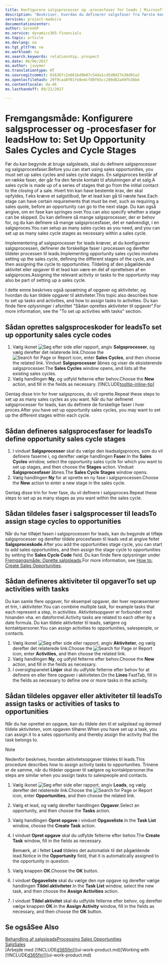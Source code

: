 ```yaml
---
title: Konfigurere salgsprocesser og -procesfaser for leads | Microsoft Docs
description: "Beskriver, hvordan du definerer salgsfaser fra første kontakt til afslutningen for at oprette en salgsproces og tildele den til leads i Financials."
services: project-madeira
documentationcenter: 
author: SorenGP
ms.service: dynamics365-financials
ms.topic: article
ms.devlang: na
ms.tgt_pltfrm: na
ms.workload: na
ms.search.keywords: relationship, prospect
ms.date: 06/06/2017
ms.author: jswymer
ms.translationtype: HT
ms.sourcegitcommit: 81636fc2e661bd9b07c54da1cd5d0d27e30d01a2
ms.openlocfilehash: 29f9caa8f01fe8e4cfd0f65cc290d82a49fb36bb
ms.contentlocale: da-dk
ms.lasthandoff: 09/22/2017

---
```

# <a name="how-to-set-up-opportunity-sales-cycles-and-cycle-stages"></a><span data-ttu-id="26798-103">Fremgangsmåde: Konfigurere salgsprocesser og -procesfaser for leads</span><span class="sxs-lookup"><span data-stu-id="26798-103">How to: Set Up Opportunity Sales Cycles and Cycle Stages</span></span>
<span data-ttu-id="26798-104">Før du kan begynde at bruge salgsleads, skal du definere salgsprocesser og salgsprocesfaser.</span><span class="sxs-lookup"><span data-stu-id="26798-104">Before you can start using sales opportunities, you must set up sales cycles and sales cycle stages.</span></span> <span data-ttu-id="26798-105">En salgsproces består af en række faser, der går fra den første kontakt til afslutningen af et salg.</span><span class="sxs-lookup"><span data-stu-id="26798-105">A sales cycle is made up of a series of stages that go from the initial contact to the closing of a sale.</span></span> <span data-ttu-id="26798-106">Hvert trin kan have bestemte krav, der skal opfyldes, f.eks kræve et salgstilbud, før et lead kan gå til næste fase.</span><span class="sxs-lookup"><span data-stu-id="26798-106">Each stage can have certain requirements that must be met, such as requiring a sales quote, before an opportunity can go to the next stage.</span></span> <span data-ttu-id="26798-107">Du kan også angive, om en fase kan springes over.</span><span class="sxs-lookup"><span data-stu-id="26798-107">You can also specify whether a stage can be skipped.</span></span> <span data-ttu-id="26798-108">Du kan definere så mange salgsprocesser, der er behov for, og du kan definere så mange salgsprocesfaser, det er nødvendigt, i en salgsproces.</span><span class="sxs-lookup"><span data-stu-id="26798-108">You can setup as many sales cycles as you need, and you can set up as many sales cycle stages as necessary within a sales cycle.</span></span>

<span data-ttu-id="26798-109">Implementering af salgsprocesser for leads kræver, at du konfigurerer salgsprocessen, definerer de forskellige faser i processen og derefter tildeler processen til leads.</span><span class="sxs-lookup"><span data-stu-id="26798-109">Implementing opportunity sales cycles involves setting up the sales cycle, defining the different stages of the cycle, and then assigning the cycle to opportunities.</span></span> <span data-ttu-id="26798-110">Tildeling af den pågældende aktivitet eller opgaver til et lead kan være en del af oprettelsen af en salgsproces.</span><span class="sxs-lookup"><span data-stu-id="26798-110">Assigning the relevant activity or tasks to the opportunity may also be part of setting up a sales cycle.</span></span>

<span data-ttu-id="26798-111">I dette emne beskrives også opsætning af opgaver og aktiviteter, og hvordan du kan tildele opgaver til aktiviteter.</span><span class="sxs-lookup"><span data-stu-id="26798-111">This topic also describes how to set up tasks and activities, and how to assign tasks to activities.</span></span> <span data-ttu-id="26798-112">Du kan finde flere oplysninger i afsnittet "Sådan oprettes aktiviteter til opgaver".</span><span class="sxs-lookup"><span data-stu-id="26798-112">For more information, see the "To set up activities with tasks" section.</span></span>

## <a name="to-set-up-opportunity-sales-cycle-codes"></a><span data-ttu-id="26798-113">Sådan oprettes salgsproceskoder for leads</span><span class="sxs-lookup"><span data-stu-id="26798-113">To set up opportunity sales cycle codes</span></span>
1. <span data-ttu-id="26798-114">Vælg ikonet ![Søg efter side eller rapport](media/ui-search/search_small.png "Ikonet Søg efter side eller rapport"), angiv **Salgsprocesser**, og vælg derefter det relaterede link.</span><span class="sxs-lookup"><span data-stu-id="26798-114">Choose the ![Search for Page or Report](media/ui-search/search_small.png "Search for Page or Report icon") icon, enter **Sales Cycles**, and then choose the related link.</span></span> <span data-ttu-id="26798-115">Vinduet **Salgsprocesser** åbnes og viser de eksisterende salgsprocesser.</span><span class="sxs-lookup"><span data-stu-id="26798-115">The **Sales Cycles** window opens, and lists all the existing sales cycles.</span></span>
2. <span data-ttu-id="26798-116">Vælg handlingen **Ny**, og udfyld felterne efter behov.</span><span class="sxs-lookup"><span data-stu-id="26798-116">Choose the **New** action, and fill in the fields as necessary.</span></span> [!INCLUDE[tooltip-inline-tip](includes/tooltip-inline-tip_md.md)]

<span data-ttu-id="26798-117">Gentag disse trin for hver salgsproces, du vil oprette.</span><span class="sxs-lookup"><span data-stu-id="26798-117">Repeat these steps to set up as many sales cycles as you want.</span></span> <span data-ttu-id="26798-118">Når du har defineret salgsprocesser for leads, kan du definere de forskellige faser i hver proces.</span><span class="sxs-lookup"><span data-stu-id="26798-118">After you have set up opportunity sales cycles, you may want to set up the different stages within each cycle.</span></span>

## <a name="to-define-opportunity-sales-cycle-stages"></a><span data-ttu-id="26798-119">Sådan defineres salgsprocesfaser for leads</span><span class="sxs-lookup"><span data-stu-id="26798-119">To define opportunity sales cycle stages</span></span>
1. <span data-ttu-id="26798-120">I vinduet **Salgsprocesser** skal du vælge den leadsalgsproces, som du vil definere faserne i, og derefter vælge handlingen **Faser**.</span><span class="sxs-lookup"><span data-stu-id="26798-120">In the **Sales Cycles** window, select the opportunity sales cycle for which you want to set up stages, and then choose the **Stages** action.</span></span> <span data-ttu-id="26798-121">Vinduet **Salgsprocesfaser** åbnes.</span><span class="sxs-lookup"><span data-stu-id="26798-121">The **Sales Cycle Stages** window opens.</span></span>
2. <span data-ttu-id="26798-122">Vælg handlingen **Ny** for at oprette en ny fase i salgsprocessen.</span><span class="sxs-lookup"><span data-stu-id="26798-122">Choose the **New** action to enter a new stage in the sales cycle.</span></span>

<span data-ttu-id="26798-123">Gentag disse trin for hver fase, du vil definere i salgsproces.</span><span class="sxs-lookup"><span data-stu-id="26798-123">Repeat these steps to set up as many stages as you want within the sales cycle.</span></span>

## <a name="to-assign-stage-cycles-to-opportunities"></a><span data-ttu-id="26798-124">Sådan tildeles faser i salgsprocesser til leads</span><span class="sxs-lookup"><span data-stu-id="26798-124">To assign stage cycles to opportunities</span></span>
<span data-ttu-id="26798-125">Når du har tilføjet fasen i salgsprocessen for leads, kan du begynde at tilføje salgsprocesser og derefter tildele procesfasen til leads ved at angive feltet **Salgsproceskode**.</span><span class="sxs-lookup"><span data-stu-id="26798-125">After you add the opportunities stage cycle, you can start to add sales opportunities, and then assign the stage cycle to opportunities by setting the **Sales Cycle Code** field.</span></span> <span data-ttu-id="26798-126">Du kan finde flere oplysninger under [Fremgangsmåde: Oprette salgsleads](marketing-how-create-opportunities.md).</span><span class="sxs-lookup"><span data-stu-id="26798-126">For more information, see [How to: Create Sales Opportunities](marketing-how-create-opportunities.md).</span></span>

## <a name="to-set-up-activities-with-tasks"></a><span data-ttu-id="26798-127">Sådan defineres aktiviteter til opgaver</span><span class="sxs-lookup"><span data-stu-id="26798-127">To set up activities with tasks</span></span>
<span data-ttu-id="26798-128">Du kan samle flere opgaver, for eksempel opgaver, der hver repræsenterer et trin, i aktiviteter.</span><span class="sxs-lookup"><span data-stu-id="26798-128">You can combine multiple task, for example tasks that each represent a step, in activities.</span></span> <span data-ttu-id="26798-129">Aktivitetsopgaver er forbundet med hinanden vha. en datoformel.</span><span class="sxs-lookup"><span data-stu-id="26798-129">Activity tasks are related to each other by a date formula.</span></span> <span data-ttu-id="26798-130">Du kan tildele aktiviteter til leads, sælgere og kontaktpersoner.</span><span class="sxs-lookup"><span data-stu-id="26798-130">You can assign activities to opportunities, salespeople, or contacts.</span></span>

1. <span data-ttu-id="26798-131">Vælg ikonet ![Søg efter side eller rapport](media/ui-search/search_small.png "Ikonet Søg efter side eller rapport"), angiv **Aktiviteter**, og vælg derefter det relaterede link.</span><span class="sxs-lookup"><span data-stu-id="26798-131">Choose the ![Search for Page or Report](media/ui-search/search_small.png "Search for Page or Report icon") icon, enter **Activities**, and then choose the related link.</span></span>
2. <span data-ttu-id="26798-132">Vælg handlingen **Ny**, og udfyld felterne efter behov.</span><span class="sxs-lookup"><span data-stu-id="26798-132">Choose the **New** action, and fill in the fields as necessary.</span></span>
3. <span data-ttu-id="26798-133">I oversigtspanelet **Linjer** skal du udfylde felterne efter behov for at definere en eller flere opgaver i aktiviteten.</span><span class="sxs-lookup"><span data-stu-id="26798-133">On the **Lines** FastTab, fill in the fields as necessary to define one or more tasks in the activity.</span></span>

## <a name="to-assign-tasks-or-activities-of-tasks-to-opportunities"></a><span data-ttu-id="26798-134">Sådan tildeles opgaver eller aktiviteter til leads</span><span class="sxs-lookup"><span data-stu-id="26798-134">To assign tasks or activities of tasks to opportunities</span></span>
<span data-ttu-id="26798-135">Når du har oprettet en opgave, kan du tildele den til et salgslead og dermed tildele aktiviteten, som opgaven tilhører.</span><span class="sxs-lookup"><span data-stu-id="26798-135">When you have set up a task, you can assign it to a sales opportunity and thereby assign the activity that the task belongs to.</span></span>

> [!NOTE]  
>   <span data-ttu-id="26798-136">Nedenfor beskrives, hvordan aktivitetsopgaver tildeles til leads.</span><span class="sxs-lookup"><span data-stu-id="26798-136">This procedure describes how to assign activity tasks to opportunities.</span></span> <span data-ttu-id="26798-137">Trinene er de samme, når du tildeler opgaver til sælgere og kontaktpersoner.</span><span class="sxs-lookup"><span data-stu-id="26798-137">the steps are similar when you assign tasks to salespeople and contacts.</span></span>

1. <span data-ttu-id="26798-138">Vælg ikonet ![Søg efter side eller rapport](media/ui-search/search_small.png "Ikonet Søg efter side eller rapport"), angiv **Leads**, og vælg derefter det relaterede link.</span><span class="sxs-lookup"><span data-stu-id="26798-138">Choose the ![Search for Page or Report](media/ui-search/search_small.png "Search for Page or Report icon") icon, enter **Opportunities**, and then choose the related link.</span></span>
2. <span data-ttu-id="26798-139">Vælg et lead, og vælg derefter handlingen **Opgaver**.</span><span class="sxs-lookup"><span data-stu-id="26798-139">Select an opportunity, and then choose the **Tasks** action.</span></span>
3. <span data-ttu-id="26798-140">Vælg handlingen **Opret opgave** i vinduet **Opgaveliste**.</span><span class="sxs-lookup"><span data-stu-id="26798-140">In the **Task List** window, choose the **Create Task** action.</span></span>
4.  <span data-ttu-id="26798-141">I vinduet **Opret opgave** skal du udfylde felterne efter behov.</span><span class="sxs-lookup"><span data-stu-id="26798-141">The **Create Task** window, fill in the fields as necessary.</span></span>

    <span data-ttu-id="26798-142">Bemærk, at i feltet **Lead** tildeles det automatisk til det pågældende lead.</span><span class="sxs-lookup"><span data-stu-id="26798-142">Notice in the **Opportunity** field, that it is automatically assigned to the opportunity in question.</span></span>
5. <span data-ttu-id="26798-143">Vælg knappen **OK**.</span><span class="sxs-lookup"><span data-stu-id="26798-143">Choose the **OK** button.</span></span>
6. <span data-ttu-id="26798-144">I vinduet **Opgaveliste** skal du vælge den nye opgave og derefter vælge handlingen **Tildel aktiviteter**.</span><span class="sxs-lookup"><span data-stu-id="26798-144">In the **Task List** window, select the new task, and then choose the **Assign Activities** action.</span></span>
7. <span data-ttu-id="26798-145">I vinduet **Tildel aktivitet** skal du udfylde felterne efter behov, og derefter vælge knappen **OK**.</span><span class="sxs-lookup"><span data-stu-id="26798-145">In the **Assign Activity** window, fill in the fields as necessary, and then choose the **OK** button.</span></span>

## <a name="see-also"></a><span data-ttu-id="26798-146">Se også</span><span class="sxs-lookup"><span data-stu-id="26798-146">See Also</span></span>
[<span data-ttu-id="26798-147">Behandling af salgsleads</span><span class="sxs-lookup"><span data-stu-id="26798-147">Processing Sales Opportunities</span></span>](marketing-processing-sales-opportunities.md)  
[<span data-ttu-id="26798-148">Salg</span><span class="sxs-lookup"><span data-stu-id="26798-148">Sales</span></span>](sales-manage-sales.md)  
<span data-ttu-id="26798-149">[Arbejde med [!INCLUDE[d365fin](includes/d365fin_md.md)]](ui-work-product.md)</span><span class="sxs-lookup"><span data-stu-id="26798-149">[Working with [!INCLUDE[d365fin](includes/d365fin_md.md)]](ui-work-product.md)</span></span>

